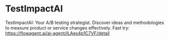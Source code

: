 # TestImpactAI
TestImpactAI: Your A/B testing strategist. Discover ideas and methodologies to measure product or service changes effectively.
Fast try: https://flowagent.ai/ai-agent/ILAex4p1C7VF/detail
